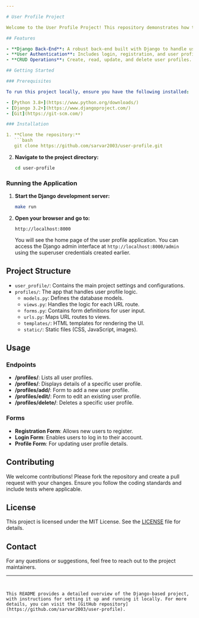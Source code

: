 ```yaml
---

# User Profile Project

Welcome to the User Profile Project! This repository demonstrates how to manage user profiles using Django, a high-level Python web framework.

## Features

- **Django Back-End**: A robust back-end built with Django to handle user profile management.
- **User Authentication**: Includes login, registration, and user profile functionalities.
- **CRUD Operations**: Create, read, update, and delete user profiles.

## Getting Started

### Prerequisites

To run this project locally, ensure you have the following installed:

- [Python 3.8+](https://www.python.org/downloads/)
- [Django 3.2+](https://www.djangoproject.com/)
- [Git](https://git-scm.com/)

### Installation

1. **Clone the repository:**
   ```bash
   git clone https://github.com/sarvar2003/user-profile.git
   ```

2. **Navigate to the project directory:**
   ```bash
   cd user-profile
   ```
   
### Running the Application

1. **Start the Django development server:**
   ```bash
   make run
   ```

3. **Open your browser and go to:**
   ```
   http://localhost:8000
   ```

   You will see the home page of the user profile application. You can access the Django admin interface at `http://localhost:8000/admin` using the superuser credentials created earlier.

## Project Structure

- `user_profile/`: Contains the main project settings and configurations.
- `profiles/`: The app that handles user profile logic.
  - `models.py`: Defines the database models.
  - `views.py`: Handles the logic for each URL route.
  - `forms.py`: Contains form definitions for user input.
  - `urls.py`: Maps URL routes to views.
  - `templates/`: HTML templates for rendering the UI.
  - `static/`: Static files (CSS, JavaScript, images).

## Usage

### Endpoints

- **/profiles/**: Lists all user profiles.
- **/profiles/<id>**: Displays details of a specific user profile.
- **/profiles/add/**: Form to add a new user profile.
- **/profiles/edit/<id>**: Form to edit an existing user profile.
- **/profiles/delete/<id>**: Deletes a specific user profile.

### Forms

- **Registration Form**: Allows new users to register.
- **Login Form**: Enables users to log in to their account.
- **Profile Form**: For updating user profile details.

## Contributing

We welcome contributions! Please fork the repository and create a pull request with your changes. Ensure you follow the coding standards and include tests where applicable.

## License

This project is licensed under the MIT License. See the [LICENSE](LICENSE) file for details.

## Contact

For any questions or suggestions, feel free to reach out to the project maintainers.

---
```


This README provides a detailed overview of the Django-based project, with instructions for setting it up and running it locally. For more details, you can visit the [GitHub repository](https://github.com/sarvar2003/user-profile).
